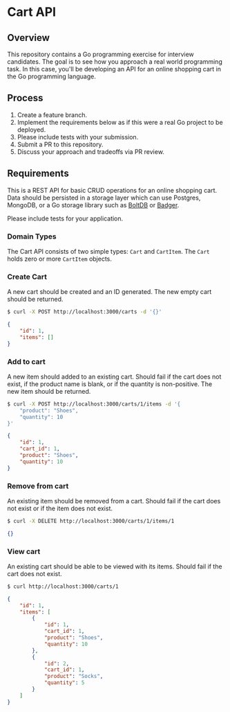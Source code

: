 
Cart API
========

## Overview

This repository contains a Go programming exercise for interview candidates. The
goal is to see how you approach a real world programming task. In this case,
you'll be developing an API for an online shopping cart in the Go programming language.


## Process

1. Create a feature branch.
2. Implement the requirements below as if this were a real Go project to be deployed.
3. Please include tests with your submission.
4. Submit a PR to this repository.
5. Discuss your approach and tradeoffs via PR review.


## Requirements

This is a REST API for basic CRUD operations for an online shopping cart. Data
should be persisted in a storage layer which can use Postgres, MongoDB, or a Go
storage library such as [BoltDB](https://github.com/boltdb/bolt) or
[Badger](https://github.com/dgraph-io/badger).

Please include tests for your application.

### Domain Types

The Cart API consists of two simple types: `Cart` and `CartItem`. The `Cart`
holds zero or more `CartItem` objects.


### Create Cart

A new cart should be created and an ID generated. The new empty cart should be returned.

```sh
$ curl -X POST http://localhost:3000/carts -d '{}'
```

```json
{
	"id": 1,
	"items": []
}
```

### Add to cart

A new item should added to an existing cart. Should fail if the cart does not
exist, if the product name is blank, or if the quantity is non-positive. The
new item should be returned.

```sh
$ curl -X POST http://localhost:3000/carts/1/items -d '{
	"product": "Shoes",
	"quantity": 10
}'
```

```json
{
	"id": 1,
	"cart_id": 1,
	"product": "Shoes",
	"quantity": 10
}
```

### Remove from cart

An existing item should be removed from a cart. Should fail if the cart does not
exist or if the item does not exist.

```sh
$ curl -X DELETE http://localhost:3000/carts/1/items/1
```

```json
{}
```


### View cart

An existing cart should be able to be viewed with its items. Should fail if the
cart does not exist.

```sh
$ curl http://localhost:3000/carts/1
```

```json
{
	"id": 1,
	"items": [
		{
			"id": 1,
			"cart_id": 1,
			"product": "Shoes",
			"quantity": 10
		},
		{
			"id": 2,
			"cart_id": 1,
			"product": "Socks",
			"quantity": 5
		}
	]
}
```

